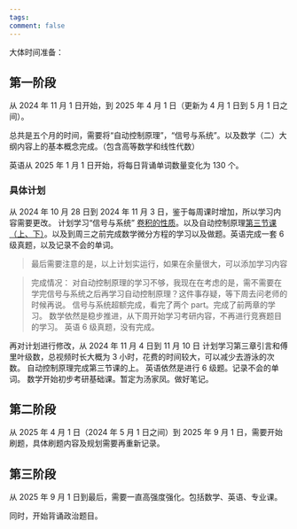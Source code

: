 ```yaml
---
tags: 
comment: false
---
```

大体时间准备：
## 第一阶段

从 2024 年 11 月 1 日开始，到 2025 年 4 月 1 日（更新为 4 月 1 日到 5 月 1 日之间）。

总共是五个月的时间，需要将“自动控制原理”，“信号与系统”。以及数学（二）大纲内容上的基本概念完成。（包含高等数学和线性代数）

英语从 2025 年 1 月 1 日开始，将每日背诵单词数量变化为 130 个。
### 具体计划

从 2024 年 10 月 28 日到 2024 年 11 月 3 日，鉴于每周课时增加，所以学习内容需要更改。
计划学习“信号与系统” [卷积的性质](https://www.bilibili.com/video/BV1g94y1Q76G/?p=12&share_source=copy_web&vd_source=09de6dfb93103e3896cef7bdc4ac7849)。以及自动控制原理[第三节课（上、下）](https://www.bilibili.com/video/BV1F34y1h7so/?p=5&share_source=copy_web&vd_source=09de6dfb93103e3896cef7bdc4ac7849)。以及到周三之前完成数学微分方程的学习以及做题。英语完成一套 6 级真题，以及记录不会的单词。

> 最后需要注意的是，以上计划实运行，如果在余量很大，可以添加学习内容

> 完成情况：
> 对自动控制原理的学习不够，我现在在考虑的是，需不需要在学完信号与系统之后再学习自动控制原理？这件事存疑，等下周去问老师的时候再说。
> 信号与系统超额完成，看完了两个 part。完成了前两章的学习。
> 数学依然是稳步推进，从下周开始学习考研内容，不再进行竞赛题目的学习。
> 英语 6 级真题，没有完成。

再对计划进行修改，从 2024 年 11 月 4 日到 11 月 10 日
计划学习第三章引言和傅里叶级数，总视频时长大概为 3 小时，花费的时间较大，可以减少去游泳的次数。
自动控制原理完成第三节课的上。
英语依然是进行 6 级题。记录不会的单词。
数学开始初步考研基础课。暂定为汤家凤。做好笔记。
## 第二阶段

从 2025 年 4 月 1 日（2024 年 5 月 1 日之间）到 2025 年 9 月 1 日，需要开始刷题，具体刷题内容及规划需要再重新记录。

## 第三阶段

从 2025 年 9 月 1 日到最后，需要一直高强度强化。包括数学、英语、专业课。

同时，开始背诵政治题目。

